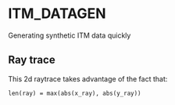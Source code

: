 # ITM_DATAGEN
Generating synthetic ITM data quickly

## Ray trace
This 2d raytrace takes advantage of the fact that:

	len(ray) = max(abs(x_ray), abs(y_ray))
